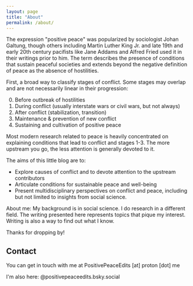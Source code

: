 ```yaml
---
layout: page
title: "About"
permalink: /about/
---
```


The expression "positive peace" was popularized by sociologist Johan Galtung, though others including Martin Luther King Jr. and late 19th and early 20th century pacifists like Jane Addams and Alfred Fried used it in their writings prior to him. The term describes the presence of conditions that sustain peaceful societies and extends beyond the negative definition of peace as the absence of hostilities.

First, a broad way to classify stages of conflict. Some stages may overlap and are not necessarily  linear in their progression:

0. Before outbreak of hostilities
1. During conflict (usually interstate wars or civil wars, but not always)
2. After conflict (stabilization, transition)
3. Maintenance & prevention of new conflict
4. Sustaining and cultivation of positive peace

Most modern research related to peace is heavily concentrated on explaining conditions that lead to conflict and stages 1-3. The more upstream you go, the less attention is generally devoted to it. 

The aims of this little blog are to:

- Explore causes of conflict and to devote attention to the upstream contributors
- Articulate conditions for sustainable peace and well-being
- Present multidisciplinary perspectives on conflict and peace, including but not limited to insights from social science.

About me: My background is in social science. I do research in a different field. The writing presented here represents topics that pique my interest. Writing is also a way to find out what I know.

Thanks for dropping by!

## Contact

You can get in touch with me at PositivePeaceEdits [at] proton [dot] me

I'm also here: @positivepeaceedits.bsky.social











